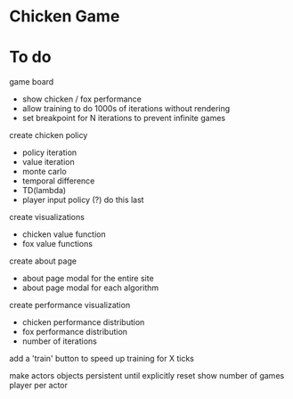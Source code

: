 # Chicken Game

# To do

game board

- show chicken / fox performance
- allow training to do 1000s of iterations without rendering
- set breakpoint for N iterations to prevent infinite games

create chicken policy

- policy iteration
- value iteration
- monte carlo
- temporal difference
- TD(lambda)
- player input policy (?) do this last

create visualizations

- chicken value function
- fox value functions

create about page

- about page modal for the entire site
- about page modal for each algorithm

create performance visualization

- chicken performance distribution
- fox performance distribution
- number of iterations

add a 'train' button to speed up training for X ticks


make actors objects persistent until explicitly reset
show number of games player per actor
